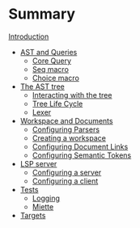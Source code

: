 # Summary

[Introduction](./index.md)

 - [AST and Queries](ast-and-queries/index.md)
   - [Core Query](ast-and-queries/core-query.md)
   - [Seq macro](ast-and-queries/seq.md)
   - [Choice macro](ast-and-queries/choice.md)
 - [The AST tree](the-ast-tree/index.md)
   - [Interacting with the tree](the-ast-tree/interacting-with-the-tree.md)
   - [Tree Life Cycle](the-ast-tree/tree-life-cycle.md)
   - [Lexer](the-ast-tree/lexer.md)
 - [Workspace and Documents](workspace-and-document/index.md)
   - [Configuring Parsers](workspace-and-document/configuring-parsers.md)
   - [Creating a workspace](workspace-and-document/creating-a-workspace.md)
   - [Configuring Document Links](workspace-and-document/configuring-document-links.md)
   - [Configuring Semantic Tokens](workspace-and-document/configuring-semantic-tokens.md)
 - [LSP server]()
   - [Configuring a server](lsp-server/configuring-a-server.md)
   - [Configuring a client](lsp-server/configuring-a-client.md)
 - [Tests]()
   - [Logging](tests/logging.md)
   - [Miette](tests/miette.md)
- [Targets](targets/index.md)
